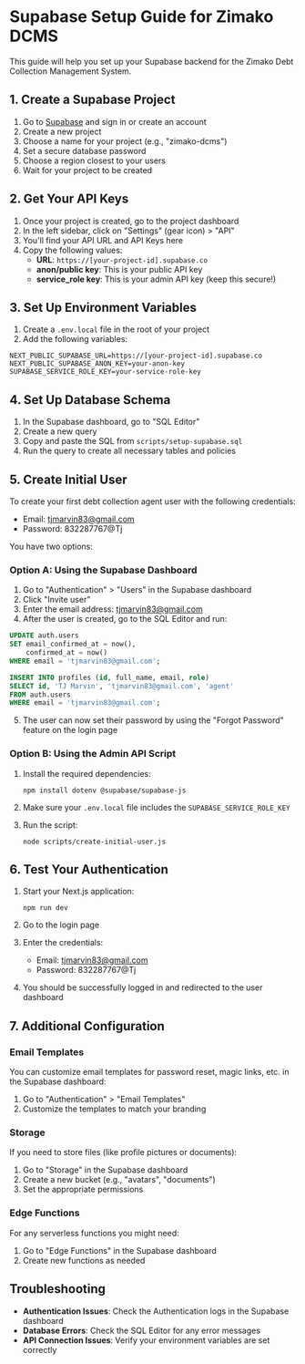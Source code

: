 # Supabase Setup Guide for Zimako DCMS

This guide will help you set up your Supabase backend for the Zimako Debt Collection Management System.

## 1. Create a Supabase Project

1. Go to [Supabase](https://supabase.com/) and sign in or create an account
2. Create a new project
3. Choose a name for your project (e.g., "zimako-dcms")
4. Set a secure database password
5. Choose a region closest to your users
6. Wait for your project to be created

## 2. Get Your API Keys

1. Once your project is created, go to the project dashboard
2. In the left sidebar, click on "Settings" (gear icon) > "API"
3. You'll find your API URL and API Keys here
4. Copy the following values:
   - **URL**: `https://[your-project-id].supabase.co`
   - **anon/public key**: This is your public API key
   - **service_role key**: This is your admin API key (keep this secure!)

## 3. Set Up Environment Variables

1. Create a `.env.local` file in the root of your project
2. Add the following variables:

```
NEXT_PUBLIC_SUPABASE_URL=https://[your-project-id].supabase.co
NEXT_PUBLIC_SUPABASE_ANON_KEY=your-anon-key
SUPABASE_SERVICE_ROLE_KEY=your-service-role-key
```

## 4. Set Up Database Schema

1. In the Supabase dashboard, go to "SQL Editor"
2. Create a new query
3. Copy and paste the SQL from `scripts/setup-supabase.sql`
4. Run the query to create all necessary tables and policies

## 5. Create Initial User

To create your first debt collection agent user with the following credentials:
- Email: tjmarvin83@gmail.com
- Password: 832287767@Tj

You have two options:

### Option A: Using the Supabase Dashboard

1. Go to "Authentication" > "Users" in the Supabase dashboard
2. Click "Invite user"
3. Enter the email address: tjmarvin83@gmail.com
4. After the user is created, go to the SQL Editor and run:

```sql
UPDATE auth.users 
SET email_confirmed_at = now(), 
    confirmed_at = now() 
WHERE email = 'tjmarvin83@gmail.com';

INSERT INTO profiles (id, full_name, email, role)
SELECT id, 'TJ Marvin', 'tjmarvin83@gmail.com', 'agent'
FROM auth.users
WHERE email = 'tjmarvin83@gmail.com';
```

5. The user can now set their password by using the "Forgot Password" feature on the login page

### Option B: Using the Admin API Script

1. Install the required dependencies:
   ```
   npm install dotenv @supabase/supabase-js
   ```

2. Make sure your `.env.local` file includes the `SUPABASE_SERVICE_ROLE_KEY`

3. Run the script:
   ```
   node scripts/create-initial-user.js
   ```

## 6. Test Your Authentication

1. Start your Next.js application:
   ```
   npm run dev
   ```

2. Go to the login page
3. Enter the credentials:
   - Email: tjmarvin83@gmail.com
   - Password: 832287767@Tj
4. You should be successfully logged in and redirected to the user dashboard

## 7. Additional Configuration

### Email Templates

You can customize email templates for password reset, magic links, etc. in the Supabase dashboard:

1. Go to "Authentication" > "Email Templates"
2. Customize the templates to match your branding

### Storage

If you need to store files (like profile pictures or documents):

1. Go to "Storage" in the Supabase dashboard
2. Create a new bucket (e.g., "avatars", "documents")
3. Set the appropriate permissions

### Edge Functions

For any serverless functions you might need:

1. Go to "Edge Functions" in the Supabase dashboard
2. Create new functions as needed

## Troubleshooting

- **Authentication Issues**: Check the Authentication logs in the Supabase dashboard
- **Database Errors**: Check the SQL Editor for any error messages
- **API Connection Issues**: Verify your environment variables are set correctly
